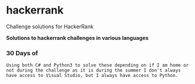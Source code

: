 # hackerrank
Challenge solutions for HackerRank

**Solutions to hackerrank challenges in various languages**

### 30 Days of
```
Using both C# and Python3 to solve these depending on if I am home or not during the challenge as it is during the summer I don't always have access to Visual Studio, but I always have access to Python.
```
